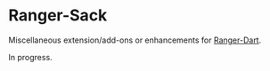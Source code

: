 Ranger-Sack
===========

Miscellaneous extension/add-ons or enhancements for [Ranger-Dart](https://github.com/wdevore/Ranger-Dart).

In progress.
